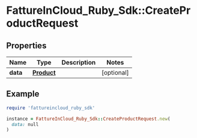 # FattureInCloud_Ruby_Sdk::CreateProductRequest

## Properties

| Name | Type | Description | Notes |
| ---- | ---- | ----------- | ----- |
| **data** | [**Product**](Product.md) |  | [optional] |

## Example

```ruby
require 'fattureincloud_ruby_sdk'

instance = FattureInCloud_Ruby_Sdk::CreateProductRequest.new(
  data: null
)
```

